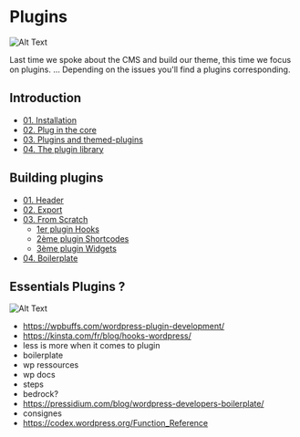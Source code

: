 # Plugins

![Alt Text](https://www.making-digital.fr/wp-content/uploads/2018/11/logo-wordPress.png)

Last time we spoke about the CMS and build our theme, this time we focus on plugins. 
...
Depending on the issues you'll find a plugins corresponding.

## Introduction

- [01. Installation](content/01.InstallationBases.md)
- [02. Plug in the core](content/02.structurefichiers.md)
- [03. Plugins and themed-plugins](content/01.hierarchy.md)
- [04. The plugin library](content/01.hierarchy.md)

## Building plugins

- [01. Header](ACF/)
- [02. Export](ACF/)
- [03. From Scratch](ACF/)
	- [1er plugin Hooks](content/02.Functions.md)
	- [2ème plugin Shortcodes](ACF/tutoriel1.md)
	- [3ème plugin Widgets](ACF/tutoriel2.md)
- [04. Boilerplate](ACF/)

## Essentials Plugins ?

![Alt Text](https://c.tenor.com/enoxxJtm0yMAAAAC/neo-plugging-to-matrix.gif)

- https://wpbuffs.com/wordpress-plugin-development/
- https://kinsta.com/fr/blog/hooks-wordpress/
- less is more when it comes to plugin
- boilerplate
- wp ressources
- wp docs
- steps
- bedrock?
- https://pressidium.com/blog/wordpress-developers-boilerplate/
- consignes
- https://codex.wordpress.org/Function_Reference
